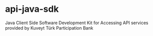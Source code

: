 # api-java-sdk
Java Client Side Software Development Kit for Accessing API services provided by Kuveyt Türk Participation Bank
